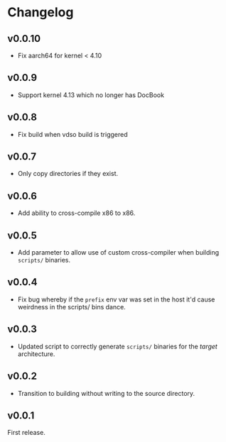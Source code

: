 # Changelog

## v0.0.10

* Fix aarch64 for kernel < 4.10

## v0.0.9

* Support kernel 4.13 which no longer has DocBook

## v0.0.8

* Fix build when vdso build is triggered

## v0.0.7

* Only copy directories if they exist.

## v0.0.6

* Add ability to cross-compile x86 to x86.

## v0.0.5

* Add parameter to allow use of custom cross-compiler when building `scripts/`
  binaries.

## v0.0.4

* Fix bug whereby if the `prefix` env var was set in the host it'd cause
  weirdness in the scripts/ bins dance.

## v0.0.3

* Updated script to correctly generate `scripts/` binaries for the _target_
  architecture.

## v0.0.2

* Transition to building without writing to the source directory.

## v0.0.1

First release.
